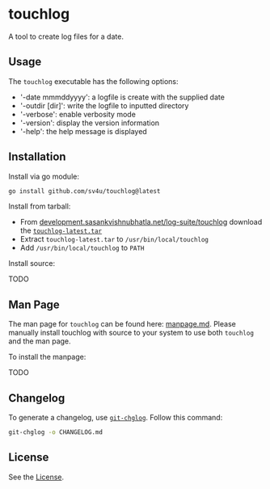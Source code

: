 # touchlog

A tool to create log files for a date.

## Usage

The `touchlog` executable has the following options:

- '-date mmmddyyyy': a logfile is create with the supplied date
- '-outdir [dir]': write the logfile to inputted directory
- '-verbose': enable verbosity mode
- '-version': display the version information
- '-help': the help message is displayed

## Installation

Install via go module:

```bash
go install github.com/sv4u/touchlog@latest
```

Install from tarball:

- From [development.sasankvishnubhatla.net/log-suite/touchlog](https://development.sasankvishnubhatla.net/log-suite/touchlog) download the [`touchlog-latest.tar`](https://development.sasankvishnubhatla.net/log-suite/touchlog/touchlog-latest.tar)
- Extract `touchlog-latest.tar` to `/usr/bin/local/touchlog`
- Add `/usr/bin/local/touchlog` to `PATH`

Install source:

TODO

## Man Page

The man page for `touchlog` can be found here: [manpage.md](manpage.md). Please manually install touchlog with source to your system to use both `touchlog` and the man page.

To install the manpage:

TODO

## Changelog

To generate a changelog, use [`git-chglog`](https://github.com/git-chglog/git-chglog/). Follow this command:

```bash
git-chglog -o CHANGELOG.md
```

## License

See the [License](LICENSE).
